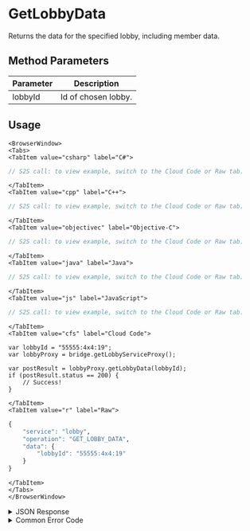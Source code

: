 # GetLobbyData

Returns the data for the specified lobby, including member data.



<PartialServop service_name="lobby" operation_name="GET_LOBBY_DATA" />

## Method Parameters
Parameter | Description
--------- | -----------
lobbyId | Id of chosen lobby. 

## Usage

```mdx-code-block
<BrowserWindow>
<Tabs>
<TabItem value="csharp" label="C#">
```

```csharp
// S2S call: to view example, switch to the Cloud Code or Raw tab.
```

```mdx-code-block
</TabItem>
<TabItem value="cpp" label="C++">
```

```cpp
// S2S call: to view example, switch to the Cloud Code or Raw tab.
```

```mdx-code-block
</TabItem>
<TabItem value="objectivec" label="Objective-C">
```

```objectivec
// S2S call: to view example, switch to the Cloud Code or Raw tab.
```

```mdx-code-block
</TabItem>
<TabItem value="java" label="Java">
```

```java
// S2S call: to view example, switch to the Cloud Code or Raw tab.
```

```mdx-code-block
</TabItem>
<TabItem value="js" label="JavaScript">
```

```javascript
// S2S call: to view example, switch to the Cloud Code or Raw tab.
```

```mdx-code-block
</TabItem>
<TabItem value="cfs" label="Cloud Code">
```

```cfscript
var lobbyId = "55555:4x4:19";
var lobbyProxy = bridge.getLobbyServiceProxy();

var postResult = lobbyProxy.getLobbyData(lobbyId);
if (postResult.status == 200) {
    // Success!
}
```

```mdx-code-block
</TabItem>
<TabItem value="r" label="Raw">
```

```r
{
	"service": "lobby",
	"operation": "GET_LOBBY_DATA",
	"data": {
		"lobbyId": "55555:4x4:19"
	}
}
```

```mdx-code-block
</TabItem>
</Tabs>
</BrowserWindow>
```

<details>
<summary>JSON Response</summary>

```json
{
  "data": {
    "id": "13229:Relay_lobbyT_v2:20",
    "lobbyType": "Relay_lobbyT_v2",
    "state": "setup",
    "rating": 0,
    "lobbyTypeDef": {
      "lobbyTypeId": "Relay_lobbyT_v2",
      "teams": {
        "all": {
          "minUsers": 1,
          "maxUsers": 8,
          "autoAssign": true,
          "code": "all"
        }
      },
      "rules": {
        "allowEarlyStartWithoutMax": true,
        "forceOnTimeStartWithoutReady": true,
        "allowJoinInProgress": false,
        "onTimeStartSecs": 600,
        "disbandOnStart": true,
        "everyReadyMinPercent": 15,
        "everyReadyMinNum": 1,
        "earliestStartSecs": 1,
        "tooLateSecs": 600
      },
      "desc": "starts when 1 player is ready"
    },
    "settings": {},
    "version": 1,
    "connectData": {},
    "timetable": {
      "createdAt": 1631050042177,
      "early": 1631050043177,
      "onTime": 1631050642177,
      "tooLate": 1631050642177
    },
    "cRegions": [],
    "round": 1,
    "ownerCxId": "13229:db4be46d-1e99-41fe-9402-a0e8f7cd7cb5:p57kebat767ogdtesnp5cmd46p",
    "legacyLobbyOwnerEnabled": true,
    "owner": "db4be46d-1e99-41fe-9402-a0e8f7cd7cb5",
    "numMembers": 1,
    "members": [
      {
        "profileId": "db4be46d-1e99-41fe-9402-a0e8f7cd7cb5",
        "name": "",
        "pic": "",
        "rating": 1200,
        "team": "all",
        "isReady": true,
        "extra": {},
        "cxId": "13229:db4be46d-1e99-41fe-9402-a0e8f7cd7cb5:p57kebat767ogdtesnp5cmd46p"
      }
    ]
  },
  "status": 200
}
```
</details>

<details>
<summary>Common Error Code</summary>

### Status Codes
Code | Name | Description
---- | ---- | -----------
40601 | RTT_NOT_ENABLED | RTT must be enabled for this feature

</details>


